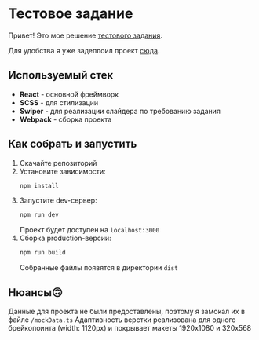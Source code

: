# Тестовое задание

Привет!
Это мое решение [тестового задания](https://docs.google.com/document/d/1Qy4MN7duYzm-Wr-rQ4TFApvUoxfuqGXdcyA8-vt5Dhg/edit?tab=t.0).

Для удобства я уже задеплоил проект [сюда](https://your-deployment-link-here).

## Используемый стек

-   **React** - основной фреймворк
-   **SCSS** - для стилизации
-   **Swiper** - для реализации слайдера по требованию задания
-   **Webpack** - сборка проекта

## Как собрать и запустить

1.  Скачайте репозиторий
2.  Установите зависимости:
    ```bash
    npm install
    ```
3.  Запустите dev-сервер:
    ```bash
    npm run dev
    ```
    Проект будет доступен на `localhost:3000`
4.  Сборка production-версии:
    ```bash
    npm run build
    ```
    Собранные файлы появятся в директории `dist`

## Нюансы🙃

Данные для проекта не были предоставлены, поэтому я замокал их в файле `/mockData.ts`
Адаптивность верстки реализована для одного брейкопоинта (width: 1120px) и покрывает макеты 1920х1080 и 320х568
